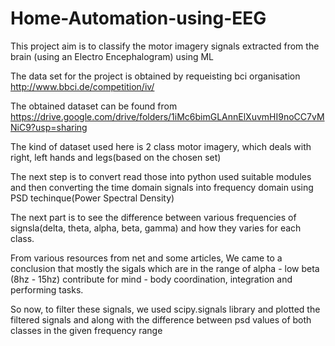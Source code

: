 # Home-Automation-using-EEG
This project aim is to classify the motor imagery signals extracted from the brain (using an Electro Encephalogram) using ML 

The data set for the project is obtained by requeisting bci organisation 
http://www.bbci.de/competition/iv/

The obtained dataset can be found from
https://drive.google.com/drive/folders/1iMc6bimGLAnnElXuvmHI9noCC7vMNiC9?usp=sharing

The kind of dataset used here is 2 class motor imagery, which deals with right, left hands and legs(based on the chosen set)

The next step is to convert read those into python used suitable modules and then converting the time domain signals into frequency domain using PSD techinque(Power Spectral Density)

The next part is to see the difference between various frequencies of signsla(delta, theta, alpha, beta, gamma) and how they varies for each class. 

From various resources from net and some articles, We came to a conclusion that mostly the sigals which are in the range of alpha - low beta (8hz - 15hz) contribute for
mind - body coordination, integration and performing tasks.

So now, to filter these signals, we used scipy.signals library and plotted the filtered signals and along with the difference between psd values of both classes in the given 
frequency range



